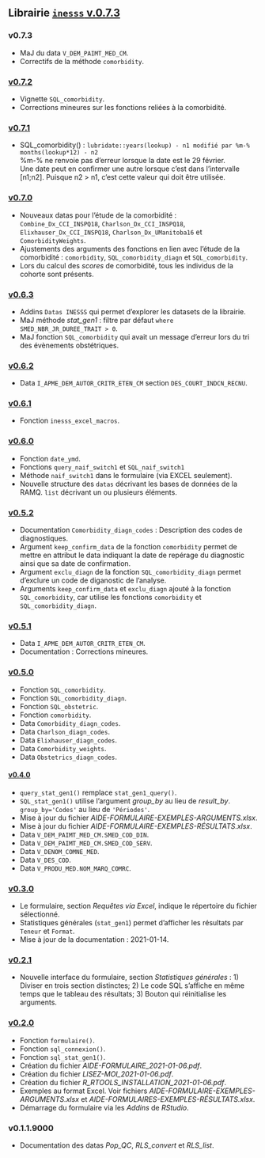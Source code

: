 ## Librairie [`inesss` v.0.7.3](https://github.com/INESSS-QC/inesss1)

### v0.7.3

-   MaJ du data `V_DEM_PAIMT_MED_CM`.
-   Correctifs de la méthode `comorbidity`.

### [v0.7.2](https://github.com/INESSS-QC/inesss1/pull/16)

-   Vignette `SQL_comorbidity`.
-   Corrections mineures sur les fonctions reliées à la comorbidité.

### [v0.7.1](https://github.com/INESSS-QC/inesss1/pull/15)

-   SQL_comorbidity() :
    `lubridate::years(lookup) - n1 modifié par %m-% months(lookup*12) - n2`  
    %m-% ne renvoie pas d’erreur lorsque la date est le 29 février.  
    Une date peut en confirmer une autre lorsque c’est dans l’intervalle
    \[n1;n2\]. Puisque n2 \> n1, c’est cette valeur qui doit être
    utilisée.

### [v0.7.0](https://github.com/INESSS-QC/inesss1/pull/14)

-   Nouveaux datas pour l’étude de la comorbidité :
    `Combine_Dx_CCI_INSPQ18`, `Charlson_Dx_CCI_INSPQ18`,
    `Elixhauser_Dx_CCI_INSPQ18`, `Charlson_Dx_UManitoba16` et
    `ComorbidityWeights`.
-   Ajustements des arguments des fonctions en lien avec l’étude de la
    comorbidité : `comorbidity`, `SQL_comorbidity_diagn` et
    `SQL_comorbidity`.
-   Lors du calcul des *scores* de comorbidité, tous les individus de la
    cohorte sont présents.

### [v0.6.3](https://github.com/INESSS-QC/inesss1/pull/13)

-   Addins `Datas INESSS` qui permet d’explorer les datasets de la
    librairie.
-   MaJ méthode *stat_gen1* : filtre par défaut
    `where SMED_NBR_JR_DUREE_TRAIT > 0`.
-   MaJ fonction `SQL_comorbidity` qui avait un message d’erreur lors du
    tri des évènements obstétriques.

### [v0.6.2](https://github.com/INESSS-QC/inesss1/commit/d223ab8038d16db8b7c7949f7289f71b2fa30fb0)

-   Data `I_APME_DEM_AUTOR_CRITR_ETEN_CM` section
    `DES_COURT_INDCN_RECNU`.

### [v0.6.1](https://github.com/INESSS-QC/inesss1/pull/12)

-   Fonction `inesss_excel_macros`.

### [v0.6.0](https://github.com/INESSS-QC/inesss1/pull/11)

-   Fonction `date_ymd`.
-   Fonctions `query_naif_switch1` et `SQL_naif_switch1`
-   Méthode `naif_switch1` dans le formulaire (via EXCEL seulement).
-   Nouvelle structure des `datas` décrivant les bases de données de la
    RAMQ. `list` décrivant un ou plusieurs éléments.

### [v0.5.2](https://github.com/INESSS-QC/inesss1/commit/198d47ddaf7ff50fb956704e857923e3b6c7caf7)

-   Documentation `Comorbidity_diagn_codes` : Description des codes de
    diagnostiques.
-   Argument `keep_confirm_data` de la fonction `comorbidity` permet de
    mettre en attribut le data indiquant la date de repérage du
    diagnostic ainsi que sa date de confirmation.
-   Argument `exclu_diagn` de la fonction `SQL_comorbidity_diagn` permet
    d’exclure un code de diganostic de l’analyse.
-   Arguments `keep_confirm_data` et `exclu_diagn` ajouté à la fonction
    `SQL_comorbidity`, car utilise les fonctions `comorbidity` et
    `SQL_comorbidity_diagn`.

### [v0.5.1](https://github.com/INESSS-QC/inesss1/commit/7a4055b3937c17c67af24723f8aae2938dfed8a1)

-   Data `I_APME_DEM_AUTOR_CRITR_ETEN_CM`.
-   Documentation : Corrections mineures.

### [v0.5.0](https://github.com/INESSS-QC/inesss1/pull/10)

-   Fonction `SQL_comorbidity`.
-   Fonction `SQL_comorbidity_diagn`.
-   Fonction `SQL_obstetric`.
-   Fonction `comorbidity`.
-   Data `Comorbidity_diagn_codes`.
-   Data `Charlson_diagn_codes`.
-   Data `Elixhauser_diagn_codes`.
-   Data `Comorbidity_weights`.
-   Data `Obstetrics_diagn_codes`.

#### [v0.4.0](https://github.com/INESSS-QC/inesss1/pull/7)

-   `query_stat_gen1()` remplace `stat_gen1_query()`.
-   `SQL_stat_gen1()` utilise l’argument *group_by* au lieu de
    *result_by*. `group_by='Codes'` au lieu de `'Périodes'`.
-   Mise à jour du fichier *AIDE-FORMULAIRE-EXEMPLES-ARGUMENTS.xlsx*.
-   Mise à jour du fichier *AIDE-FORMULAIRE-EXEMPLES-RÉSULTATS.xlsx*.
-   Data `V_DEM_PAIMT_MED_CM.SMED_COD_DIN`.
-   Data `V_DEM_PAIMT_MED_CM.SMED_COD_SERV`.
-   Data `V_DENOM_COMNE_MED`.
-   Data `V_DES_COD`.
-   Data `V_PRODU_MED.NOM_MARQ_COMRC`.

### [v0.3.0](https://github.com/INESSS-QC/inesss1/pull/6)

-   Le formulaire, section *Requêtes via Excel*, indique le répertoire
    du fichier sélectionné.
-   Statistiques générales (`stat_gen1`) permet d’afficher les résultats
    par `Teneur` et `Format`.
-   Mise à jour de la documentation : 2021-01-14.

### [v0.2.1](https://github.com/INESSS-QC/inesss1/pull/5)

-   Nouvelle interface du formulaire, section *Statistiques générales*
    : 1) Diviser en trois section distinctes; 2) Le code SQL s’affiche
    en même temps que le tableau des résultats; 3) Bouton qui
    réinitialise les arguments.

### [v0.2.0](https://github.com/INESSS-QC/inesss1/pull/4)

-   Fonction `formulaire()`.
-   Fonction `sql_connexion()`.
-   Fonction `sql_stat_gen1()`.
-   Création du fichier *AIDE-FORMULAIRE_2021-01-06.pdf*.
-   Création du fichier *LISEZ-MOI_2021-01-06.pdf*.
-   Création du fichier *R_RTOOLS_INSTALLATION_2021-01-06.pdf*.
-   Exemples au format Excel. Voir fichiers
    *AIDE-FORMULAIRE-EXEMPLES-ARGUMENTS.xlsx* et
    *AIDE-FORMULAIRES-EXEMPLES-RÉSULTATS.xlsx*.
-   Démarrage du formulaire via les *Addins* de *RStudio*.

### v0.1.1.9000

-   Documentation des datas *Pop_QC*, *RLS_convert* et *RLS_list*.
